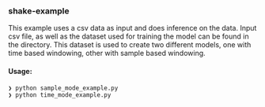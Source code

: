 ### shake-example

This example uses a csv data as input and does inference on the data. Input csv file, as well as the dataset used for training the model can be found in the directory. This dataset is used to create two different models, one with time based windowing, other with sample based windowing.

#### Usage:

```
❯ python sample_mode_example.py
❯ python time_mode_example.py
```